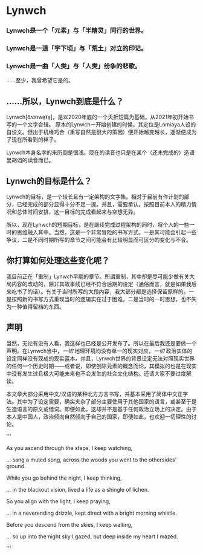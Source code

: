 # Lynwch

### Lynwch是一个「元素」与「半精灵」同行的世界。

### Lynwch是一道「宇下顷」与「荒土」对立的印记。

### Lynwch是一曲「人类」与「人类」纷争的悲歌。

……至少，我曾希望它是的。

## ……所以，Lynwch到底是什么？

Lynwch[ðʌɪnwə̤ˠx̩]，是以2020年底的一个夭折短篇为基础，从2021年初开始书写的一个文字合辑。
原本的Lynwch一开始创建的时候，其定位是Lomiaya人设的自设文。但出于机缘巧合（重写自然是很大的策因）便开始越变越长，逐渐便成为了现在所看到的样子。

Lynwch本身名字的来历倒是很浅。现在的读音也只是在某个（还未完成的）造语里胡诌的读音而已。

## Lynwch的目标是什么？

Lynwch的目标，是一个较长且有一定架构的文字集。相对于目前有作计划的部分，已经完成的部分显得十分不足一提。并且，需要承认，按照目前本人的精力情况和总体时间安排，这一目标的完成看起来与空想无异。

所以，现在Lynwch的短期目标，是在继续完成过程架构的同时，将个人的一些一时的思维融入其中。当然，这是一个非常冒险的书写方式。一是其可能会引起一些争议，二是不同时期所写的章节之间可能会有比较明显而可区分的变化与不合。

## 你打算如何处理这些变化呢？

我目前正在「重制」Lynwch早期的章节。所谓重制，其中却是尽可能少做有关大局内容的改动的，除非其故事线已经不符合后期的设定（通俗而言，就是如果我后来吃书了的话）。有关于当时所写的大段内容，我大部分都是选择保留原样的。一是按照新的书写方式重现当时的逻辑实在过于困难，二是当时的一时思想，也不失为一种值得留档的东西。

## 声明

当然，无论有没有人看，我这样也已经是公开发布了。所以在最后我还是要做一个声明。在Lynwch当中，_一切_ 地理环境均没有单一的现实对应，_一切_ 政治实体的设定同样没有现成的现实蓝本。并且，Lynwch世界的背景设定无法对照现实世界的任何一个历史时期——或者说，即使刨除元素的概念而论，其模拟的也是在现实中没有发生过且极大可能未来也不会发生的社会文化结构。还请大家不要过度解读。

本文章大部分采用中文/汉语的某种北方方言书写，并基本采用了简体中文正字法。其中为了设定需要，确实夹杂了部分主要使用于其他国家的语言，或甚至于是生造语言的原文或借词。即便如此，这却并不是基于任何政治立场上的决定。由于本人是中国人，政治倾向自然倾向于自己的国家，即便如此，也欢迎一切理性的讨论。

'''

As you ascend through the steps, I keep watching,

  ... sang a muted song, across the woods you went to the othersides’ ground.

While you go behind the night, I keep thinking,

  ... in the blackout vision, lived a life as a shingle of lichen.

So you align with the light, I keep praying,

  ... in a neverending drizzle, kept direct with a bright morning whistle.

Before you descend from the skies, I keep waiting,

  ... so up into the night sky I gazed, but deep inside my heart I mazed.

'''